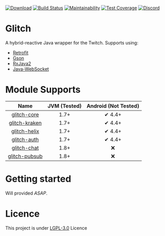 [![Download](https://api.bintray.com/packages/stachu540/GlitchLib/Glitch/images/download.svg)](https://bintray.com/stachu540/GlitchLib/Glitch/_latestVersion)
[![Build Status](https://travis-ci.com/GlitchLib/glitch.svg)](https://travis-ci.com/GlitchLib/glitch)
[![Maintainability](https://api.codeclimate.com/v1/badges/64d5418e82673e076bc6/maintainability)](https://codeclimate.com/github/GlitchLib/glitch/maintainability)
[![Test Coverage](https://api.codeclimate.com/v1/badges/64d5418e82673e076bc6/test_coverage)](https://codeclimate.com/github/GlitchLib/glitch/test_coverage)
[![Discord](https://img.shields.io/discord/488285226452385792.svg?style=flat&logo=discord&logoWidth=20&label=&colorB=7289da)](https://discord.gg/KGSQqHS)

# Glitch
A hybrid-reactive Java wrapper for the Twitch. Supports using:

* [Retrofit](https://square.github.io/retrofit/)
* [Gson](https://github.com/google/gson)
* [RxJava2](http://reactivex.io/)
* [Java-WebSocket](https://tootallnate.github.io/Java-WebSocket/)

# Module Supports
| Name | JVM (Tested) | Android (Not Tested) | 
|:---:|:---:|:---:|
| [glitch-core](core) | 1.7+ | ✔ 4.4+ |
| [glitch-kraken](kraken) | 1.7+ | ✔ 4.4+ |
| [glitch-helix](helix) | 1.7+ | ✔ 4.4+ |
| [glitch-auth](auth) | 1.7+ | ✔ 4.4+ |
| [glitch-chat](chat) | 1.8+ | ❌ |
| [glitch-pubsub](pubsub) | 1.8+ | ❌ |

# Getting started

Will provided *ASAP*.

# Licence
This project is under [LGPL-3.0](LICENCE.md) Licence